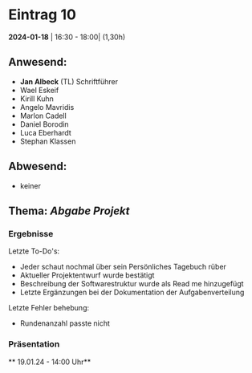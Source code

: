 # **Eintrag 10**
**2024-01-18** | 16:30 - 18:00| (1,30h)

## **Anwesend**:

 * **Jan Albeck** (TL) Schriftführer
 * Wael Eskeif
 * Kirill Kuhn
 * Angelo Mavridis
 * Marlon Cadell
 * Daniel Borodin
 * Luca Eberhardt
 * Stephan Klassen

## **Abwesend**:
* keiner

## **Thema**: *Abgabe Projekt*

### Ergebnisse

Letzte To-Do's:
* Jeder schaut nochmal über sein Persönliches Tagebuch rüber
* Aktueller Projektentwurf wurde bestätigt
* Beschreibung der Softwarestruktur wurde als Read me hinzugefügt
* Letzte Ergänzungen bei der Dokumentation der Aufgabenverteilung

Letzte Fehler behebung:
* Rundenanzahl passte nicht

### Präsentation

** 19.01.24 - 14:00 Uhr**
